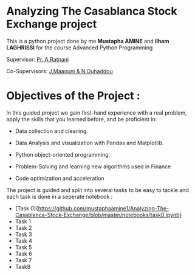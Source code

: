# Analyzing The Casablanca Stock Exchange project

This is a python project done by me **Mustapha AMINE** and **Ilham LAGHRISSI** for the
course Advanced Python Programming



Supervisor: <u>Pr. A.Ratnani</u>

Co-Supervisors: <u>J,Maaouni & N.Ouhaddou</u>


# Objectives of the Project : 


In this guided project we gain first-hand experience with a real
problem, apply the skills that you learned before, and be proficient in:


-   Data collection and cleaning.

-   Data Analysis and visualization with Pandas and Matplotlib.

-   Python object-oriented programming.
 
-   Problem-Solving and learning new algorithms used in Finance

-   Code optimization and acceleration


The project is guided and split into several tasks to be easy to tackle
and each task is done in a seperate notebook :

*  [Task 0]{https://github.com/mustaphaamine1/Analyzing-The-Casablanca-Stock-Exchange/blob/master/notebooks/task0.ipynb}
*  Task 1
*  Task 2
*  Task 3
*  Task 4
*  Task 5
*  Task 6
*  Task 7
*  Task8
